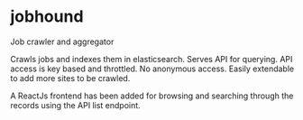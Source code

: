 # jobhound
Job crawler and aggregator

Crawls jobs and indexes them in elasticsearch. Serves API for querying. API access is key based and throttled. No anonymous access. Easily extendable to add more sites to be crawled. 

A ReactJs frontend has been added for browsing and searching through the records using the API list endpoint.
